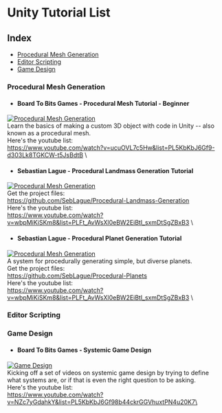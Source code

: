 # Unity Tutorial List

## Index

* [Procedural Mesh Generation](#procedural-mesh-generation)
* [Editor Scripting](#editor-scripting)
* [Game Design](#game-design)

### Procedural Mesh Generation

* #### Board To Bits Games - Procedural Mesh Tutorial - Beginner
[![Procedural Mesh Generation](https://img.youtube.com/vi/ucuOVL7c5Hw/mqdefault.jpg)](https://www.youtube.com/watch?v=ucuOVL7c5Hw&list=PL5KbKbJ6Gf9-d303Lk8TGKCW-t5JsBdtB "Procedural Mesh Generation")\
Learn the basics of making a custom 3D object with code in Unity -- also known as a procedural mesh.\
Here's the youtube list:\
https://www.youtube.com/watch?v=ucuOVL7c5Hw&list=PL5KbKbJ6Gf9-d303Lk8TGKCW-t5JsBdtB \
<!---+++++++++++++++++++++++++++++++++++++++++++++++++++Seperator++++++++++++++++++++++++++++++++++++++++++++++++++++++++++++++-->

* #### Sebastian Lague - Procedural Landmass Generation Tutorial
[![Procedural Mesh Generation](https://img.youtube.com/vi/wbpMiKiSKm8/mqdefault.jpg)](https://www.youtube.com/watch?v=wbpMiKiSKm8&list=PLFt_AvWsXl0eBW2EiBtl_sxmDtSgZBxB3 "Procedural Landmass Generation")\
Get the project files:\
https://github.com/SebLague/Procedural-Landmass-Generation \
Here's the youtube list:\
https://www.youtube.com/watch?v=wbpMiKiSKm8&list=PLFt_AvWsXl0eBW2EiBtl_sxmDtSgZBxB3 \
<!---+++++++++++++++++++++++++++++++++++++++++++++++++++Seperator++++++++++++++++++++++++++++++++++++++++++++++++++++++++++++++-->

* #### Sebastian Lague - Procedural Planet Generation Tutorial
[![Procedural Mesh Generation](https://img.youtube.com/vi/QN39W020LqU/mqdefault.jpg)](https://www.youtube.com/watch?v=QN39W020LqU&list=PLFt_AvWsXl0cONs3T0By4puYy6GM22ko8 "Procedural Planet Generation")\
A system for procedurally generating simple, but diverse planets.\
Get the project files:\
https://github.com/SebLague/Procedural-Planets \
Here's the youtube list:\
https://www.youtube.com/watch?v=wbpMiKiSKm8&list=PLFt_AvWsXl0eBW2EiBtl_sxmDtSgZBxB3 \
<!---+++++++++++++++++++++++++++++++++++++++++++++++++++Seperator++++++++++++++++++++++++++++++++++++++++++++++++++++++++++++++-->

### Editor Scripting
### Game Design
* #### Board To Bits Games - Systemic Game Design
[![Game Design](https://img.youtube.com/vi/NZc7yGdahkY/mqdefault.jpg)](https://www.youtube.com/watch?v=NZc7yGdahkY&list=PL5KbKbJ6Gf98b44ckrGGVhuxtPN4u20K7\ "Systemic Game Design")\
Kicking off a set of videos on systemic game design by trying to define what systems are, or if that is even the right question to be asking.\
Here's the youtube list:\
https://www.youtube.com/watch?v=NZc7yGdahkY&list=PL5KbKbJ6Gf98b44ckrGGVhuxtPN4u20K7\
<!---+++++++++++++++++++++++++++++++++++++++++++++++++++Seperator++++++++++++++++++++++++++++++++++++++++++++++++++++++++++++++-->

